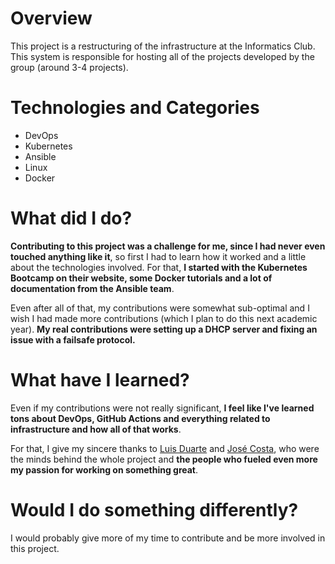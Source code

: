 # Overview

This project is a restructuring of the infrastructure at the Informatics Club. This system is responsible for hosting all of the projects developed by the group (around 3-4 projects).

# Technologies and Categories

- DevOps
- Kubernetes
- Ansible
- Linux
- Docker

# What did I do?

**Contributing to this project was a challenge for me, since I had never even touched anything like it**, so first I had to learn how it worked and a little about the technologies involved. For that, **I started with the Kubernetes Bootcamp on their website, some Docker tutorials and a lot of documentation from the Ansible team**.

Even after all of that, my contributions were somewhat sub-optimal and I wish I had made more contributions (which I plan to do this next academic year). **My real contributions were setting up a DHCP server and fixing an issue with a failsafe protocol.**

# What have I learned?

Even if my contributions were not really significant, **I feel like I've learned tons about DevOps, GitHub Actions and everything related to infrastructure and how all of that works**.

For that, I give my sincere thanks to [Luis Duarte](https://github.com/LuisDuarte1/) and [José Costa](https://github.com/Sirze01), who were the minds behind the whole project and **the people who fueled even more my passion for working on something great**.

# Would I do something differently?

I would probably give more of my time to contribute and be more involved in this project.
